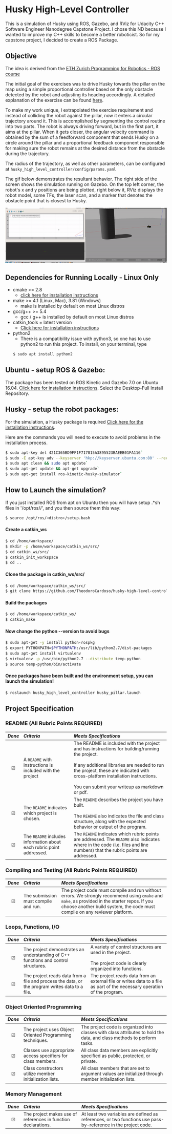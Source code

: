 # Husky High-Level Controller

This is a simulation of Husky using ROS, Gazebo, and RViz for Udacity C++ Software Engineer Nanodegree Capstone Project. 
I chose this ND because I wanted to improve my C++ skills to become a better roboticist.
So for my capstone project, I decided to create a ROS Package.

## Objective 
The idea is derived from the [ETH Zurich Programming for Robotics - ROS course](https://rsl.ethz.ch/education-students/lectures/ros.html)

The initial goal of the exercises was to drive Husky towards the pillar on the map using a simple proportional controller based on the only obstacle detected by the robot and adjusting its heading accordingly.
A detailed explanation of the exercise can be found [here](https://ethz.ch/content/dam/ethz/special-interest/mavt/robotics-n-intelligent-systems/rsl-dam/ROS2020/Exercise%20Session%203.pdf).

To make my work unique, I extrapolated the exercise requirement and instead of colliding the robot against the pillar, now it enters a circular trajectory around it.
This is accomplished by segmenting the control routine into two parts. The robot is always driving forward, but in the first part, it aims at the pillar.
When it gets closer, the angular velocity command is obtained by the sum of a feedforward component that sends Husky on a circle around the pillar and a proportional feedback component responsible for making sure the robot remains at the desired distance from the obstacle during the trajectory.

The radius of the trajectory, as well as other parameters, can be configured at `husky_high_level_controller/config/params.yaml`

The gif below demonstrates the resultant behavior. The right side of the screen shows the simulation running on Gazebo. On the top left corner, the robot's x and y positions are being plotted, right below it, RViz displays the robot model, some TFs, the laser scan, and a marker that denotes the obstacle point that is closest to Husky. 

![](demo.gif "Project Demo")

## Dependencies for Running Locally - Linux Only
* cmake >= 2.8
  * [click here for installation instructions](https://cmake.org/install/)
* make >= 4.1 (Linux, Mac), 3.81 (Windows)
  * make is installed by default on most Linux distros
* gcc/g++ >= 5.4
  * gcc / g++ is installed by default on most Linux distros
* catkin_tools = latest version
  * [Click here for installation instructions](https://catkin-tools.readthedocs.io/en/latest/installing.html)
* python2
  * There is a compatibility issue with python3, so one has to use python2 to run this project. To install, on your terminal, type 
  ``` sh
  $ sudo apt install python2

## Ubuntu - setup ROS & Gazebo:
The package has been tested on ROS Kinetic and Gazebo 7.0 on Ubuntu 16.04. [Click here for installation instructions](http://wiki.ros.org/kinetic/Installation/Ubuntu). Select the Desktop-Full Install Repository.

## Husky - setup the robot packages:
For the simulation, a Husky package is required [Click here for the installation instructions](http://wiki.ros.org/husky_gazebo/Tutorials/Simulating%20Husky).

Here are the commands you will need to execute to avoid problems in the installation process.

``` sh
$ sudo apt-key del 421C365BD9FF1F717815A3895523BAEEB01FA116`
$ sudo -E apt-key adv --keyserver 'hkp://keyserver.ubuntu.com:80' --recv-key C1CF6E31E6BADE8868B172B4F42ED6FBAB17C654`
$ sudo apt clean && sudo apt update`
$ sudo apt-get update && apt-get upgrade`
$ sudo apt-get install ros-kinetic-husky-simulator`
```
## How to Launch the simulation?

If you just installed ROS from apt on Ubuntu then you will have setup .*sh files in '/opt/ros/<distro>/', and you then source them this way: 
``` sh
$ source /opt/ros/<distro>/setup.bash 
```
  
#### Create a catkin_ws
```sh
$ cd /home/workspace/
$ mkdir -p /home/workspace/catkin_ws/src/
$ cd catkin_ws/src/
$ catkin_init_workspace
$ cd ..
```

#### Clone the package in catkin_ws/src/
```sh
$ cd /home/workspace/catkin_ws/src/
$ git clone https://github.com/TheodoroCardoso/husky-high-level-controller.git
```

#### Build the packages
```sh
$ cd /home/workspace/catkin_ws/ 
$ catkin_make
```
 
#### Now change the python --version to avoid bugs
```sh
$ sudo apt-get -y install python-rospkg
$ export PYTHONPATH=$PYTHONPATH:/usr/lib/python2.7/dist-packages
$ sudo apt-get install virtualenv
$ virtualenv -p /usr/bin/python2.7 --distribute temp-python
$ source temp-python/bin/activate
```
 
#### Once packages have been built and the environment setup, you can launch the simulation!
```sh
$ roslaunch husky_high_level_controller husky_pillar.launch
```

## Project Specification

### README (All Rubric Points REQUIRED)

| _Done_  	| _Criteria_                                                           	| _Meets Specifications_                                                                                                                                                                                                                                                           	            |
|:-------:	|:---------------------------------------------------------------------	|:---------------------------------------------------------------------------------------------------------------------------------------------------------------------------------------------------------------------------------------------------------------------------------------------	|         
| &#9745; 	| A `README` with instructions is included with the project            	| The README is included with the project and has instructions for building/running the project. <br><br>If any additional libraries are needed to run the project, these are indicated with cross-platform installation instructions.<br><br>You can submit your writeup as markdown or pdf. 	|
| &#9745; 	| The `README` indicates which project is chosen.                      	| The `README` describes the project you have built.<br><br>The `README` also indicates the file and class structure, along with the expected behavior or output of the program.                                                                                                        	    |
| &#9745; 	| The `README` includes information about each rubric point addressed. 	| The `README` indicates which rubric points are addressed. The `README` also indicates where in the code (i.e. files and line numbers) that the rubric points are addressed.                                                                                                      	            |


### Compiling and Testing (All Rubric Points REQUIRED)

| _Done_  	| _Criteria_                           	| _Meets Specifications_                                                                                                                                                                                                         	|
|:-------:	|:-------------------------------------	|:-------------------------------------------------------------------------------------------------------------------------------------------------------------------------------------------------------------------------------	|
| &#9745; 	| The submission must compile and run. 	| The project code must compile and run without errors.  We strongly recommend using  `cmake` and  `make`, as provided in the starter repos. If you choose another build system, the code must compile on any reviewer platform. 	|


### Loops, Functions, I/O

| _Done_  	| _Criteria_                                                                                     	| _Meets Specifications_                                                                                                   	| 
|:-------:	|:-----------------------------------------------------------------------------------------------	|:-------------------------------------------------------------------------------------------------------------------------	|
| &#9745; 	| The project demonstrates an understanding of C++ functions and control structures.             	| A variety of control structures are used in the project.<br><br>The project code is clearly organized into functions.     | 
| &#9745; 	| The project reads data from a file and process the data, or the program writes data to a file. 	| The project reads data from an external file or writes data to a file as part of the necessary operation of the program. 	|                                                                                                                                                                                                                                                                                                                                                                                                                                                                                                                                                                                                                                                                                                                                                                                                                                                                                                                                                                                                                                                                                                                                                                                                                                                                                                                                                                                                                                                                                                                                                                                


### Object Oriented Programming

| _Done_  	| _Criteria_                                                                       	| _Meets Specifications_                                                                                                                                                                       	| 
|:-------:	|:---------------------------------------------------------------------------------	|:---------------------------------------------------------------------------------------------------------------------------------------------------------------------------------------------	|
| &#9745; 	| The project uses Object Oriented Programming techniques.                         	| The project code is organized into classes with class attributes to hold the data, and class methods to perform tasks.                                                                       	|
| &#9745; 	| Classes use appropriate access specifiers for class members.                     	| All class data members are explicitly specified as public, protected, or private.                                                                                                            	| 
| &#9745; 	| Class constructors utilize member initialization lists.                          	| All class members that are set to argument values are initialized through member initialization lists.                                                                                       	|


### Memory Management

| _Done_  	| _Criteria_                                                                       	| _Meets Specifications_                                                                                                                                                                       	| 
|:-------:	|:---------------------------------------------------------------------------------	|:---------------------------------------------------------------------------------------------------------------------------------------------------------------------------------------------	|
| &#9745; 	| The project makes use of references in function declarations.                             	| At least two variables are defined as references, or two functions use pass-by-reference in the project code.  | 

